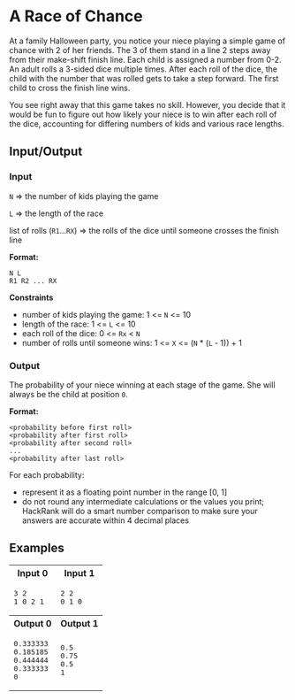 # A Race of Chance
At a family Halloween party, you notice your niece playing a simple game of chance with 2 of her friends. The 3 of them stand in a line 2 steps away from their make-shift finish line. Each child is assigned a number from 0-2. An adult rolls a 3-sided dice multiple times. After each roll of the dice, the child with the number that was rolled gets to take a step forward. The first child to cross the finish line wins.

You see right away that this game takes no skill. However, you decide that it would be fun to figure out how likely your niece is to win after each roll of the dice, accounting for differing numbers of kids and various race lengths.

## Input/Output

### Input

`N` => the number of kids playing the game

`L` => the length of the race

list of rolls (`R1`...`RX`) => the rolls of the dice until someone crosses the finish line

**Format:**
```
N L
R1 R2 ... RX
```

**Constraints**
* number of kids playing the game: 1 <= `N` <= 10
* length of the race: 1 <= `L` <= 10
* each roll of the dice: 0 <= `Rx` < `N`
* number of rolls until someone wins: 1 <= `X` <= (`N` * (`L` - 1)) + 1

### Output
The probability of your niece winning at each stage of the game. She will always be the child at position `0`.

**Format:**
```
<probability before first roll>
<probability after first roll>
<probability after second roll>
...
<probability after last roll>
```
For each probability:
* represent it as a floating point number in the range [0, 1]
* do not round any intermediate calculations or the values you print; HackRank will do a smart number comparison to make sure your answers are accurate within 4 decimal places


## Examples

<table>
    <tr>
        <th>Input 0</th>
        <th>Input 1</th>
    </tr>
    <tr>
        <td>
            <pre>3 2<br>1 0 2 1</pre>
        </td>
        <td>
            <pre>2 2<br>0 1 0</pre>
        </td>
    </tr>
    <tr>
        <th>Output 0</th>
        <th>Output 1</th>
    </tr>
    <tr>
        <td>
            <pre>0.333333<br>0.185185<br>0.444444<br>0.333333<br>0</pre>
        </td>
        <td>
            <pre>0.5<br>0.75<br>0.5<br>1</pre>
        </td>
    </tr>
</table>